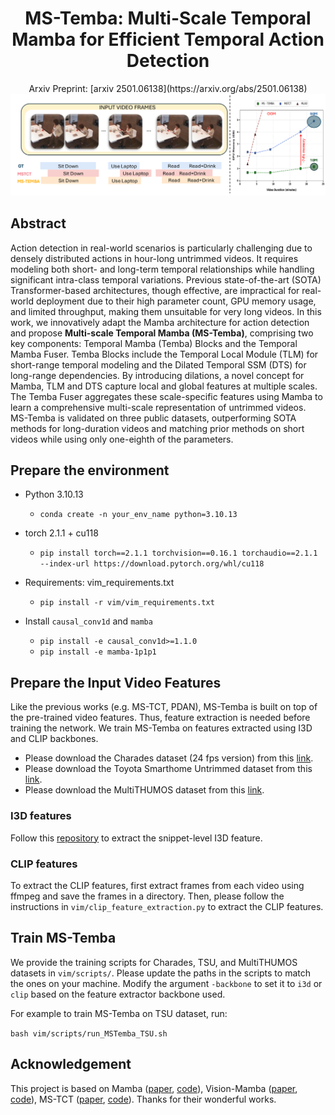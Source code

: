 <div align="center">
<h1>MS-Temba: Multi-Scale Temporal Mamba for Efficient Temporal Action Detection</h1>
   Arxiv Preprint: [arxiv 2501.06138](https://arxiv.org/abs/2501.06138)
</div>

<div align="center">
<img src="assets/Teaser.png" />
</div>

## Abstract
Action detection in real-world scenarios is particularly challenging due to densely distributed actions in hour-long untrimmed videos. It requires modeling both short- and long-term temporal relationships while handling significant intra-class temporal variations. Previous state-of-the-art (SOTA) Transformer-based architectures, though effective, are impractical for real-world deployment due to their high parameter count, GPU memory usage, and limited throughput, making them unsuitable for very long videos. 
In this work, we innovatively adapt the Mamba architecture for action detection and propose <b>Multi-scale Temporal Mamba (MS-Temba)</b>, comprising two key components: Temporal Mamba (Temba) Blocks and the Temporal Mamba Fuser. Temba Blocks include the Temporal Local Module (TLM) for short-range temporal modeling and the Dilated Temporal SSM (DTS) for long-range dependencies. By introducing dilations, a novel concept for Mamba, TLM and DTS capture local and global features at multiple scales. The Temba Fuser aggregates these scale-specific features using Mamba to learn a comprehensive multi-scale representation of untrimmed videos.
MS-Temba is validated on three public datasets, outperforming SOTA methods for long-duration videos and matching prior methods on short videos while using only one-eighth of the parameters.

## Prepare the environment

- Python 3.10.13

  - `conda create -n your_env_name python=3.10.13`

- torch 2.1.1 + cu118
  - `pip install torch==2.1.1 torchvision==0.16.1 torchaudio==2.1.1 --index-url https://download.pytorch.org/whl/cu118`

- Requirements: vim_requirements.txt
  - `pip install -r vim/vim_requirements.txt`

- Install ``causal_conv1d`` and ``mamba``
  - `pip install -e causal_conv1d>=1.1.0`
  - `pip install -e mamba-1p1p1`

## Prepare the Input Video Features
Like the previous works (e.g. MS-TCT, PDAN), MS-Temba is built on top of the pre-trained video features. Thus, feature extraction is needed before training the network. We train MS-Temba on features extracted using I3D and CLIP backbones.

- Please download the Charades dataset (24 fps version) from this [link](https://prior.allenai.org/projects/charades).
- Please download the Toyota Smarthome Untrimmed dataset from this [link](https://project.inria.fr/toyotasmarthome/).
- Please download the MultiTHUMOS dataset from this [link](http://ai.stanford.edu/~syyeung/everymoment.html).

### I3D features
Follow this [repository](https://github.com/piergiaj/pytorch-i3d) to extract the snippet-level I3D feature. 

### CLIP features
To extract the CLIP features, first extract frames from each video using ffmpeg and save the frames in a directory. Then, please follow the instructions in `vim/clip_feature_extraction.py` to extract the CLIP features.

## Train MS-Temba
We provide the training scripts for Charades, TSU, and MultiTHUMOS datasets in `vim/scripts/`. Please update the paths in the scripts to match the ones on your machine. Modify the argument `-backbone` to set it to `i3d` or `clip` based on the feature extractor backbone used.

For example to train MS-Temba on TSU dataset, run:

`bash vim/scripts/run_MSTemba_TSU.sh`


## Acknowledgement 
This project is based on Mamba ([paper](https://arxiv.org/abs/2312.00752), [code](https://github.com/state-spaces/mamba)), Vision-Mamba ([paper](), [code](https://github.com/hustvl/Vim)), MS-TCT ([paper](https://openaccess.thecvf.com/content/CVPR2022/papers/Dai_MS-TCT_Multi-Scale_Temporal_ConvTransformer_for_Action_Detection_CVPR_2022_paper.pdf), [code](https://github.com/dairui01/MS-TCT)). Thanks for their wonderful works.


